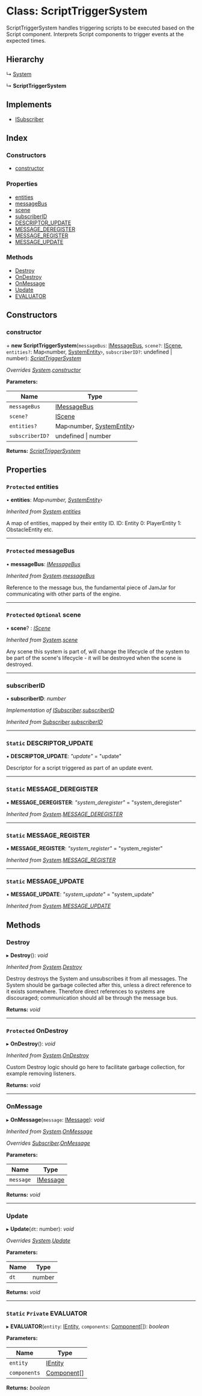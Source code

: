 
# Class: ScriptTriggerSystem

ScriptTriggerSystem handles triggering scripts to be executed based on the
Script component. Interprets Script components to trigger events at the
expected times.

## Hierarchy

  ↳ [System](system.md)

  ↳ **ScriptTriggerSystem**

## Implements

* [ISubscriber](../interfaces/isubscriber.md)

## Index

### Constructors

* [constructor](scripttriggersystem.md#constructor)

### Properties

* [entities](scripttriggersystem.md#protected-entities)
* [messageBus](scripttriggersystem.md#protected-messagebus)
* [scene](scripttriggersystem.md#protected-optional-scene)
* [subscriberID](scripttriggersystem.md#subscriberid)
* [DESCRIPTOR_UPDATE](scripttriggersystem.md#static-descriptor_update)
* [MESSAGE_DEREGISTER](scripttriggersystem.md#static-message_deregister)
* [MESSAGE_REGISTER](scripttriggersystem.md#static-message_register)
* [MESSAGE_UPDATE](scripttriggersystem.md#static-message_update)

### Methods

* [Destroy](scripttriggersystem.md#destroy)
* [OnDestroy](scripttriggersystem.md#protected-ondestroy)
* [OnMessage](scripttriggersystem.md#onmessage)
* [Update](scripttriggersystem.md#update)
* [EVALUATOR](scripttriggersystem.md#static-private-evaluator)

## Constructors

###  constructor

\+ **new ScriptTriggerSystem**(`messageBus`: [IMessageBus](../interfaces/imessagebus.md), `scene?`: [IScene](../interfaces/iscene.md), `entities?`: Map‹number, [SystemEntity](systementity.md)›, `subscriberID?`: undefined | number): *[ScriptTriggerSystem](scripttriggersystem.md)*

*Overrides [System](system.md).[constructor](system.md#constructor)*

**Parameters:**

Name | Type |
------ | ------ |
`messageBus` | [IMessageBus](../interfaces/imessagebus.md) |
`scene?` | [IScene](../interfaces/iscene.md) |
`entities?` | Map‹number, [SystemEntity](systementity.md)› |
`subscriberID?` | undefined &#124; number |

**Returns:** *[ScriptTriggerSystem](scripttriggersystem.md)*

## Properties

### `Protected` entities

• **entities**: *Map‹number, [SystemEntity](systementity.md)›*

*Inherited from [System](system.md).[entities](system.md#protected-entities)*

A map of entities, mapped by their entity ID.
ID: Entity
0: PlayerEntity
1: ObstacleEntity
etc.

___

### `Protected` messageBus

• **messageBus**: *[IMessageBus](../interfaces/imessagebus.md)*

*Inherited from [System](system.md).[messageBus](system.md#protected-messagebus)*

Reference to the message bus, the fundamental piece of JamJar
for communicating with other parts of the engine.

___

### `Protected` `Optional` scene

• **scene**? : *[IScene](../interfaces/iscene.md)*

*Inherited from [System](system.md).[scene](system.md#protected-optional-scene)*

Any scene this system is part of, will change the lifecycle of the
system to be part of the scene's lifecycle - it will be destroyed
when the scene is destroyed.

___

###  subscriberID

• **subscriberID**: *number*

*Implementation of [ISubscriber](../interfaces/isubscriber.md).[subscriberID](../interfaces/isubscriber.md#subscriberid)*

*Inherited from [Subscriber](subscriber.md).[subscriberID](subscriber.md#subscriberid)*

___

### `Static` DESCRIPTOR_UPDATE

▪ **DESCRIPTOR_UPDATE**: *"update"* = "update"

Descriptor for a script triggered as part of an update event.

___

### `Static` MESSAGE_DEREGISTER

▪ **MESSAGE_DEREGISTER**: *"system_deregister"* = "system_deregister"

*Inherited from [System](system.md).[MESSAGE_DEREGISTER](system.md#static-message_deregister)*

___

### `Static` MESSAGE_REGISTER

▪ **MESSAGE_REGISTER**: *"system_register"* = "system_register"

*Inherited from [System](system.md).[MESSAGE_REGISTER](system.md#static-message_register)*

___

### `Static` MESSAGE_UPDATE

▪ **MESSAGE_UPDATE**: *"system_update"* = "system_update"

*Inherited from [System](system.md).[MESSAGE_UPDATE](system.md#static-message_update)*

## Methods

###  Destroy

▸ **Destroy**(): *void*

*Inherited from [System](system.md).[Destroy](system.md#destroy)*

Destroy destroys the System and unsubscribes it from all messages.
The System should be garbage collected after this, unless a direct
reference to it exists somewhere. Therefore direct references to
systems are discouraged; communication should all be through the
message bus.

**Returns:** *void*

___

### `Protected` OnDestroy

▸ **OnDestroy**(): *void*

*Inherited from [System](system.md).[OnDestroy](system.md#protected-ondestroy)*

Custom Destroy logic should go here to facilitate garbage collection, for example
removing listeners.

**Returns:** *void*

___

###  OnMessage

▸ **OnMessage**(`message`: [IMessage](../interfaces/imessage.md)): *void*

*Inherited from [System](system.md).[OnMessage](system.md#onmessage)*

*Overrides [Subscriber](subscriber.md).[OnMessage](subscriber.md#abstract-onmessage)*

**Parameters:**

Name | Type |
------ | ------ |
`message` | [IMessage](../interfaces/imessage.md) |

**Returns:** *void*

___

###  Update

▸ **Update**(`dt`: number): *void*

*Overrides [System](system.md).[Update](system.md#protected-update)*

**Parameters:**

Name | Type |
------ | ------ |
`dt` | number |

**Returns:** *void*

___

### `Static` `Private` EVALUATOR

▸ **EVALUATOR**(`entity`: [IEntity](../interfaces/ientity.md), `components`: [Component](component.md)[]): *boolean*

**Parameters:**

Name | Type |
------ | ------ |
`entity` | [IEntity](../interfaces/ientity.md) |
`components` | [Component](component.md)[] |

**Returns:** *boolean*
